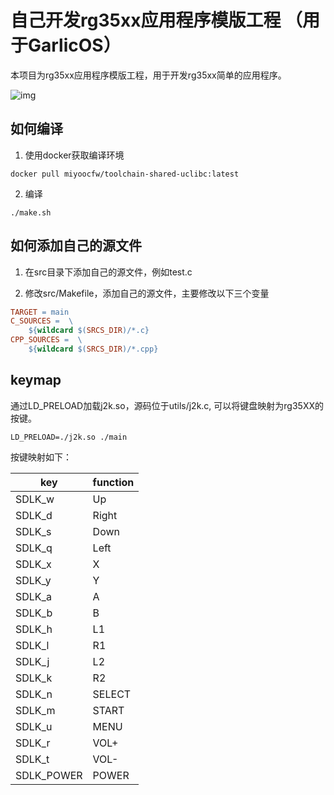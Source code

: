 # 自己开发rg35xx应用程序模版工程 （用于GarlicOS）

本项目为rg35xx应用程序模版工程，用于开发rg35xx简单的应用程序。

![img](./doc/img.png)

## 如何编译

1. 使用docker获取编译环境

```shell
docker pull miyoocfw/toolchain-shared-uclibc:latest
```

2. 编译

```shell
./make.sh
```

## 如何添加自己的源文件

1. 在src目录下添加自己的源文件，例如test.c

2. 修改src/Makefile，添加自己的源文件，主要修改以下三个变量

```makefile
TARGET = main
C_SOURCES =  \
	${wildcard $(SRCS_DIR)/*.c}
CPP_SOURCES =  \
	${wildcard $(SRCS_DIR)/*.cpp}
```

## keymap

通过LD_PRELOAD加载j2k.so，源码位于utils/j2k.c, 可以将键盘映射为rg35XX的按键。

```shell
LD_PRELOAD=./j2k.so ./main
```

按键映射如下：

| key        | function |
| ---------- | -------- |
| SDLK_w     | Up       |
| SDLK_d     | Right    |
| SDLK_s     | Down     |
| SDLK_q     | Left     |
| SDLK_x     | X        |
| SDLK_y     | Y        |
| SDLK_a     | A        |
| SDLK_b     | B        |
| SDLK_h     | L1       |
| SDLK_l     | R1       |
| SDLK_j     | L2       |
| SDLK_k     | R2	    |
| SDLK_n     | SELECT   |
| SDLK_m     | START    |
| SDLK_u     | MENU     |
| SDLK_r     | VOL+     |
| SDLK_t     | VOL-     |
| SDLK_POWER | POWER    |
